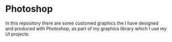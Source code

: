 # Photoshop

In this repository there are some customed graphics the I have designed and produced with Photoshop, as part of my graphics library which I use my UI projects. 
